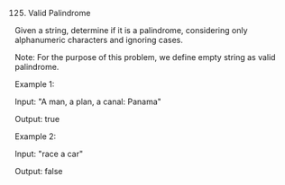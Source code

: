 125. Valid Palindrome

Given a string, determine if it is a palindrome, considering only alphanumeric characters and ignoring cases.


Note: For the purpose of this problem, we define empty string as valid palindrome.


Example 1:


Input: "A man, a plan, a canal: Panama"

Output: true

Example 2:


Input: "race a car"

Output: false
